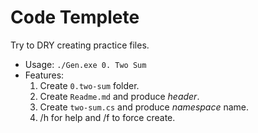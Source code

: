 # Code Templete

Try to DRY creating practice files.

* Usage: `./Gen.exe 0. Two Sum`
* Features:
    1. Create `0.two-sum` folder.
    2. Create `Readme.md` and produce *header*.
    3. Create `two-sum.cs` and produce *namespace* name.
    4. /h for help and /f to force create.
